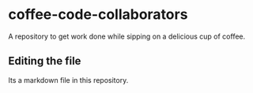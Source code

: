 # coffee-code-collaborators
A repository to get work done while sipping on a delicious cup of coffee.
## Editing the file

Its a markdown file in this repository.
